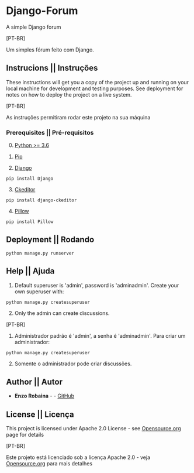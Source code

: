 # Django-Forum
A simple Django forum

[PT-BR]

Um simples fórum feito com Django.

## Instrucions || Instruções

These instructions will get you a copy of the project up and running on your local machine for development and testing purposes. See deployment for notes on how to deploy the project on a live system.

[PT-BR]

As instruções permitiram rodar este projeto na sua máquina

### Prerequisites || Pré-requisitos

0) [Python >= 3.6](https://www.python.org/downloads/)


1) [Pip](https://pip.pypa.io/en/stable/installing/)


2) [Django](https://www.djangoproject.com/download/)

```
pip install Django 
```

3) [Ckeditor](https://github.com/django-ckeditor/django-ckeditor)

```
pip install django-ckeditor
```

4) [Pillow](https://python-pillow.org/)

```
pip install Pillow
```

## Deployment || Rodando

```
python manage.py runserver
```

## Help || Ajuda

1) Default superuser is 'admin', password is 'adminadmin'. Create your own superuser with:

```
python manage.py createsuperuser
```

2) Only the admin can create discussions.

[PT-BR]

1) Administrador padrão é 'admin', a senha é 'adminadmin'. Para criar um administrador:

```
python manage.py createsuperuser
```

2) Somente o administrador pode criar discussões.


## Author || Autor 

* **Enzo Robaina** -  - [GitHub](https://github.com/EnzoRobaina)

## License || Licença

This project is licensed under Apache 2.0 License - see [Opensource.org](https://opensource.org/licenses/Apache-2.0) page for details

[PT-BR]

Este projeto está licenciado sob a licença Apache 2.0 - veja [Opensource.org](https://opensource.org/licenses/Apache-2.0) para mais detalhes
